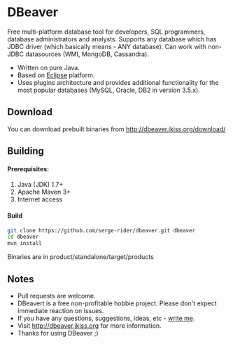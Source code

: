 # DBeaver
Free multi-platform database tool for developers, SQL programmers, database administrators and analysts. 
Supports any database which has JDBC driver (which basically means - ANY database). Can work with non-JDBC datasources (WMI, MongoDB, Cassandra).
* Written on pure Java. 
* Based on <a href="http://www.eclipse.org/">Eclipse</a> platform.
* Uses plugins architecture and provides additional functionality for the most popular databases (MySQL, Oracle, DB2 in version 3.5.x).

## Download

You can download prebuilt binaries from http://dbeaver.jkiss.org/download/

## Building

#### Prerequisites:
 1. Java (JDK) 1.7+
 2. Apache Maven 3+
 3. Internet access

#### Build
```sh
git clone https://github.com/serge-rider/dbeaver.git dbeaver
cd dbeaver
mvn install
```
Binaries are in product/standalone/target/products

## Notes

- Pull requests are welcome.
- DBeavert is a free non-profitable hobbie project. Please don't expect immediate reaction on issues.
- If you have any questions, suggestions, ideas, etc - <a href="mailto:serge@jkiss.org">write me</a>.
- Visit http://dbeaver.jkiss.org for more information.
- Thanks for using DBeaver ;)
